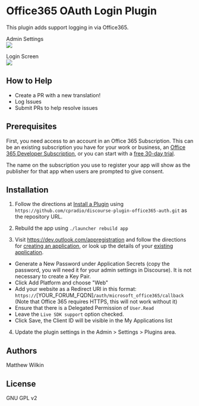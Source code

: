 # Office365 OAuth Login Plugin
This plugin adds support logging in via Office365.

Admin Settings  
![](https://raw.githubusercontent.com/cpradio/discourse-plugin-office365-auth/master/screenshot-admin-settings.png)

Login Screen  
![](https://raw.githubusercontent.com/cpradio/discourse-plugin-office365-auth/master/screenshot-login-screen.png)

## How to Help

- Create a PR with a new translation!
- Log Issues
- Submit PRs to help resolve issues

## Prerequisites

First, you need access to an account in an Office 365 Subscription. This can be an existing subscription you have for your work or business, an [Office 365 Developer Subscription](http://dev.office.com/devprogram), or you can start with a [free 30-day trial](https://portal.office.com/Signup/Signup.aspx). 

The name on the subscription you use to register your app will show as the publisher for that app when users are prompted to give consent.

## Installation

1. Follow the directions at [Install a Plugin](https://meta.discourse.org/t/install-a-plugin/19157) using `https://github.com/cpradio/discourse-plugin-office365-auth.git` as the repository URL.

2. Rebuild the app using `./launcher rebuild app`

3. Visit https://dev.outlook.com/appregistration and follow the directions for [creating an application](https://apps.dev.microsoft.com/#/appList), or look up the details of your [existing application](https://apps.dev.microsoft.com/).
  * Generate a New Password under Application Secrets (copy the password, you will need it for your admin settings in Discourse). It is not necessary to create a Key Pair.
  * Click Add Platform and choose "Web"
  * Add your website as a Redirect URI in this format:  
     `https://`[YOUR_FORUM_FQDN]`/auth/microsoft_office365/callback`  
     (Note that Office 365 requires HTTPS, this will not work without it)
  * Ensure that there is a Delegated Permission of `User.Read`
  * Leave the `Live SDK support` option checked.
  * Click Save, the Client ID will be visible in the My Applications list 
   
4. Update the plugin settings in the Admin > Settings > Plugins area.

## Authors

Matthew Wilkin

## License

GNU GPL v2
